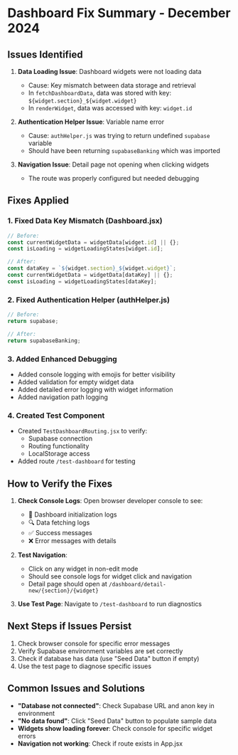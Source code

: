 # Dashboard Fix Summary - December 2024

## Issues Identified

1. **Data Loading Issue**: Dashboard widgets were not loading data
   - Cause: Key mismatch between data storage and retrieval
   - In `fetchDashboardData`, data was stored with key: `${widget.section}_${widget.widget}`
   - In `renderWidget`, data was accessed with key: `widget.id`

2. **Authentication Helper Issue**: Variable name error
   - Cause: `authHelper.js` was trying to return undefined `supabase` variable
   - Should have been returning `supabaseBanking` which was imported

3. **Navigation Issue**: Detail page not opening when clicking widgets
   - The route was properly configured but needed debugging

## Fixes Applied

### 1. Fixed Data Key Mismatch (Dashboard.jsx)
```javascript
// Before:
const currentWidgetData = widgetData[widget.id] || {};
const isLoading = widgetLoadingStates[widget.id];

// After:
const dataKey = `${widget.section}_${widget.widget}`;
const currentWidgetData = widgetData[dataKey] || {};
const isLoading = widgetLoadingStates[dataKey];
```

### 2. Fixed Authentication Helper (authHelper.js)
```javascript
// Before:
return supabase;

// After:
return supabaseBanking;
```

### 3. Added Enhanced Debugging
- Added console logging with emojis for better visibility
- Added validation for empty widget data
- Added detailed error logging with widget information
- Added navigation path logging

### 4. Created Test Component
- Created `TestDashboardRouting.jsx` to verify:
  - Supabase connection
  - Routing functionality
  - LocalStorage access
- Added route `/test-dashboard` for testing

## How to Verify the Fixes

1. **Check Console Logs**: Open browser developer console to see:
   - 🚀 Dashboard initialization logs
   - 🔍 Data fetching logs
   - ✅ Success messages
   - ❌ Error messages with details

2. **Test Navigation**: 
   - Click on any widget in non-edit mode
   - Should see console logs for widget click and navigation
   - Detail page should open at `/dashboard/detail-new/{section}/{widget}`

3. **Use Test Page**: Navigate to `/test-dashboard` to run diagnostics

## Next Steps if Issues Persist

1. Check browser console for specific error messages
2. Verify Supabase environment variables are set correctly
3. Check if database has data (use "Seed Data" button if empty)
4. Use the test page to diagnose specific issues

## Common Issues and Solutions

- **"Database not connected"**: Check Supabase URL and anon key in environment
- **"No data found"**: Click "Seed Data" button to populate sample data
- **Widgets show loading forever**: Check console for specific widget errors
- **Navigation not working**: Check if route exists in App.jsx